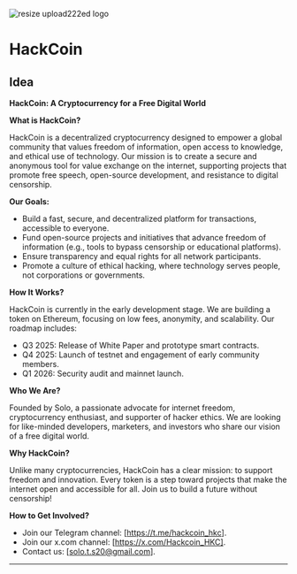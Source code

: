 ![resize upload222ed logo](https://github.com/user-attachments/assets/7d485132-647a-4932-a36b-ea19542db8c8)

# HackCoin

## Idea

**HackCoin: A Cryptocurrency for a Free Digital World**

**What is HackCoin?**  

HackCoin is a decentralized cryptocurrency designed to empower a global community that values freedom of information, open access to knowledge, and ethical use of technology. Our mission is to create a secure and anonymous tool for value exchange on the internet, supporting projects that promote free speech, open-source development, and resistance to digital censorship.

**Our Goals:**  

- Build a fast, secure, and decentralized platform for transactions, accessible to everyone.  
- Fund open-source projects and initiatives that advance freedom of information (e.g., tools to bypass censorship or educational platforms).  
- Ensure transparency and equal rights for all network participants.  
- Promote a culture of ethical hacking, where technology serves people, not corporations or governments.  

**How It Works?**  

HackCoin is currently in the early development stage. We are building a token on Ethereum, focusing on low fees, anonymity, and scalability. Our roadmap includes:  
- Q3 2025: Release of White Paper and prototype smart contracts.  
- Q4 2025: Launch of testnet and engagement of early community members.  
- Q1 2026: Security audit and mainnet launch.  

**Who We Are?**  

Founded by Solo, a passionate advocate for internet freedom, cryptocurrency enthusiast, and supporter of hacker ethics. We are looking for like-minded developers, marketers, and investors who share our vision of a free digital world.

**Why HackCoin?**  

Unlike many cryptocurrencies, HackCoin has a clear mission: to support freedom and innovation. Every token is a step toward projects that make the internet open and accessible for all. Join us to build a future without censorship!

**How to Get Involved?**  

- Join our Telegram channel: [https://t.me/hackcoin_hkc].  
- Join our x.com channel: [https://x.com/Hackcoin_HKC].  
- Contact us: [solo.t.s20@gmail.com].  

---
